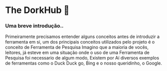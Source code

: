 <h1>The DorkHub 🔎</h1>
<h3>Uma breve introdução..</h3>
<p>Primeiramente precisamos entender alguns conceitos antes de introduzir a ferramenta em si, um dos principais conceitos utilizados pelo projeto é o conceito de Ferramenta de Pesquisa
Imagino que a maioria de vocês, leitores, já esteve em uma situação onde o uso de uma Ferramenta de Pesquisa foi necessario de algum modo, Existem por Aí diversos exemplos de ferramentas 
como o Duck Duck go, Bing e o nosso queridinho, o Google.
</p>
